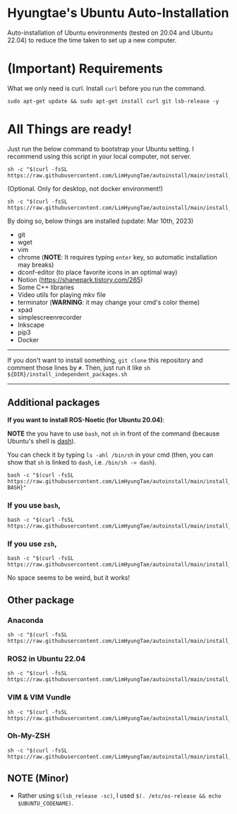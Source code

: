 # Hyungtae's Ubuntu Auto-Installation

Auto-installation of Ubuntu environments (tested on 20.04 and Ubuntu 22.04) to reduce the time taken to set up a new computer.

# (Important) Requirements

What we only need is curl. Install `curl` before you run the command.

```
sudo apt-get update && sudo apt-get install curl git lsb-release -y
```

# All Things are ready!

Just run the below command to bootstrap your Ubuntu setting. I recommend using this script in your local computer, not server.

```
sh -c "$(curl -fsSL https://raw.githubusercontent.com/LimHyungTae/autoinstall/main/install_dev_packages.sh)"
```

(Optional. Only for desktop, not docker environment!)

```
sh -c "$(curl -fsSL https://raw.githubusercontent.com/LimHyungTae/autoinstall/main/install_util_packages.sh)"
```

By doing so, below things are installed (update: Mar 10th, 2023)
* git
* wget
* vim
* chrome (**NOTE**: It requires typing `enter` key, so automatic installation may breaks)
* dconf-editor (to place favorite icons in an optimal way)
* Notion (https://shanepark.tistory.com/265)
* Some C++ libraries
* Video utils for playing mkv file
* terminator (**WARNING**: it may change your cmd's color theme)
* xpad
* simplescreenrecorder
* Inkscape
* pip3
* Docker
---

If you don't want to install something, `git clone` this repository and comment those lines by `#`. Then, just run it like `sh ${DIR}/install_independent_packages.sh`

---

## Additional packages

**If you want to install ROS-Noetic (for Ubuntu 20.04)**:

**NOTE** the you have to use `bash`, not `sh` in front of the command (because Ubuntu's shell is [dash](https://velog.io/@jiyeong3141592/binsh-%EC%9D%98%EB%AF%B8)). 

You can check it by typing `ls -ahl /bin/sh` in your cmd (then, you can show that `sh` is linked to `dash`, i.e. `/bin/sh -> dash`).

```
bash -c "$(curl -fsSL https://raw.githubusercontent.com/LimHyungTae/autoinstall/main/install_ros_noetic.sh)${YOUR BASH}" 
```

### If you use `bash`, 

```
bash -c "$(curl -fsSL https://raw.githubusercontent.com/LimHyungTae/autoinstall/main/install_ros_noetic.sh)bash" 
```

### If you use `zsh`, 

```
bash -c "$(curl -fsSL https://raw.githubusercontent.com/LimHyungTae/autoinstall/main/install_ros_noetic.sh)zsh" 
```

No space seems to be weird, but it works!

## Other package

### Anaconda

```
sh -c "$(curl -fsSL https://raw.githubusercontent.com/LimHyungTae/autoinstall/main/install_anaconda3.sh)"
```

### ROS2 in Ubuntu 22.04

```
sh -c "$(curl -fsSL https://raw.githubusercontent.com/LimHyungTae/autoinstall/main/install_ros2_humble.sh)"
```

### VIM & VIM Vundle

```
sh -c "$(curl -fsSL https://raw.githubusercontent.com/LimHyungTae/autoinstall/main/install_vim_and_vundle.sh)"
```

### Oh-My-ZSH

```
sh -c "$(curl -fsSL https://raw.githubusercontent.com/LimHyungTae/autoinstall/main/install_zsh.sh)"
```





## NOTE (Minor)

* Rather using `$(lsb_release -sc)`, I used `$(. /etc/os-release && echo $UBUNTU_CODENAME)`.


